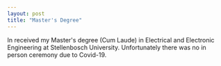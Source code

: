 ```yaml
---
layout: post
title: "Master's Degree"
---
```


In received my Master's degree (Cum Laude) in Electrical and Electronic Engineering at Stellenbosch University. Unfortunately there was no in person ceremony due to Covid-19.

